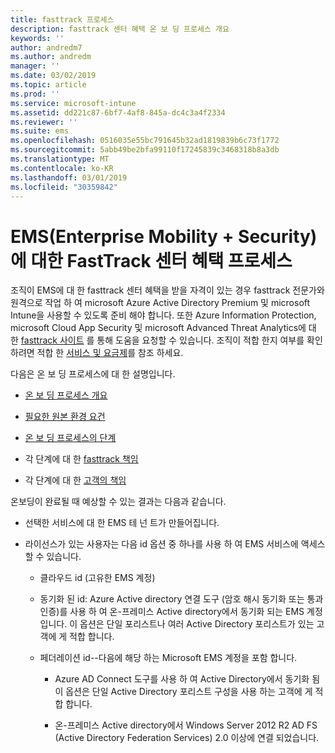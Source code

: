 ```yaml
---
title: fasttrack 프로세스
description: fasttrack 센터 혜택 온 보 딩 프로세스 개요
keywords: ''
author: andredm7
ms.author: andredm
manager: ''
ms.date: 03/02/2019
ms.topic: article
ms.prod: ''
ms.service: microsoft-intune
ms.assetid: dd221c87-6bf7-4af8-845a-dc4c3a4f2334
ms.reviewer: ''
ms.suite: ems
ms.openlocfilehash: 0516035e55bc791645b32ad1819839b6c73f1772
ms.sourcegitcommit: 5abb49be2bfa99110f17245839c3468318b8a3db
ms.translationtype: MT
ms.contentlocale: ko-KR
ms.lasthandoff: 03/01/2019
ms.locfileid: "30359842"
---
```

# <a name="fasttrack-center-benefit-process-for-enterprise-mobility--security-ems"></a>EMS(Enterprise Mobility + Security)에 대한 FastTrack 센터 혜택 프로세스
조직이 EMS에 대 한 fasttrack 센터 혜택을 받을 자격이 있는 경우 fasttrack 전문가와 원격으로 작업 하 여 microsoft Azure Active Directory Premium 및 microsoft Intune을 사용할 수 있도록 준비 해야 합니다. 또한 Azure Information Protection, microsoft Cloud App Security 및 microsoft Advanced Threat Analytics에 대 한 [fasttrack 사이트](https://www.microsoft.com/fasttrack/microsoft-365/ems) 를 통해 도움을 요청할 수 있습니다. 조직이 적합 한지 여부를 확인 하려면 적합 한 [서비스 및 요금제](M365-eligible-services-and-plans.md)를 참조 하세요.


다음은 온 보 딩 프로세스에 대 한 설명입니다.

-   [온 보 딩 프로세스 개요](EMS-fasttrack-benefit-overview.md)

-   [필요한 원본 환경 요건](EMS-source-environment-expectations.md)

-   [온 보 딩 프로세스의 단계](EMS-onboarding-phases.md)

-   각 단계에 대 한 [fasttrack 책임](EMS-fasttrack-responsibilities.md)

-   각 단계에 대 한 [고객의 책임](EMS-your-responsibilities.md)

온보딩이 완료될 때 예상할 수 있는 결과는 다음과 같습니다.

-   선택한 서비스에 대 한 EMS 테 넌 트가 만들어집니다.

-   라이선스가 있는 사용자는 다음 id 옵션 중 하나를 사용 하 여 EMS 서비스에 액세스할 수 있습니다.

    -   클라우드 id (고유한 EMS 계정)

    -   동기화 된 id: Azure Active directory 연결 도구 (암호 해시 동기화 또는 통과 인증)를 사용 하 여 온-프레미스 Active directory에서 동기화 되는 EMS 계정입니다. 이 옵션은 단일 포리스트나 여러 Active Directory 포리스트가 있는 고객에 게 적합 합니다.

    -   페더레이션 id--다음에 해당 하는 Microsoft EMS 계정을 포함 합니다.

        -   Azure AD Connect 도구를 사용 하 여 Active Directory에서 동기화 됨 이 옵션은 단일 Active Directory 포리스트 구성을 사용 하는 고객에 게 적합 합니다.

        -   온-프레미스 Active directory에서 Windows Server 2012 R2 AD FS (Active Directory Federation Services) 2.0 이상에 연결 되었습니다.
